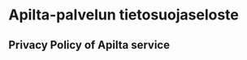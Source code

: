 Apilta-palvelun tietosuojaseloste
=================================


Privacy Policy of Apilta service
--------------------------------

